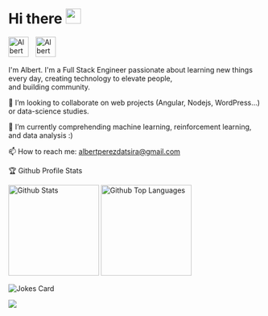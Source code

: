 <!--### Hi there 👋 -->

<h1 align="left">Hi there <img src="https://media.giphy.com/media/hvRJCLFzcasrR4ia7z/giphy.gif" width="30"></h1>
<p align="left">
<a href="https://www.linkedin.com/in/albert-pérez-datsira" target="_blank" style="margin-right: 10px !important;"><img src="https://cdn.jsdelivr.net/npm/simple-icons@3.0.1/icons/linkedin.svg" alt="Albert Pérez Datsira" height="40" width="40" /></a>
<a href="mailto:albertperezdatsira@gmail.com" target="_blank"><img src="https://cdn.jsdelivr.net/npm/simple-icons@3.0.1/icons/gmail.svg" alt="Albert Pérez Datsira" height="40" width="40" /></a>
</p>

<p>I'm Albert. I'm a Full Stack Engineer passionate about learning new things every day, creating technology to elevate people,<br/>and building community.</p>

👯 I’m looking to collaborate on web projects (Angular, Nodejs, WordPress...) or data-science studies.

🌱 I’m currently comprehending machine learning, reinforcement learning, and data analysis :) 

📫 How to reach me: albertperezdatsira@gmail.com

🏆 Github Profile Stats

<p align="left">
	<img height="180" src="https://github-readme-stats.vercel.app/api?username=albeertito7&count_private=true&include_all_commits=true&show_icons=true&theme=dark" alt="Github Stats"/>
	<img height="180" src="https://github-readme-stats.vercel.app/api/top-langs/?username=albeertito7&hide=php&layout=compact&langs_count=7&theme=dark" alt="Github Top Languages" />
</p>

![Jokes Card](https://readme-jokes.vercel.app/api?bgColor=%23000000&borderColor=%23000000&qColor=%23ffffff)

![](https://komarev.com/ghpvc/?username=albeertito7&label=Views)

<!--<h4>🏆 Github Profile Trophy</h4>
<p align="left"><img src="https://github-profile-trophy.vercel.app/?username=albeertito7&column=7&count_private=true&include_all_commits=true&theme=onedark" alt="Github Trophies"/></p>-->
<!--
**albeertito7/albeertito7** is a ✨ _special_ ✨ repository because its `README.md` (this file) appears on your GitHub profile.

Here are some ideas to get you started:

- 🔭 I’m currently working on ...
- 🌱 I’m currently learning ...
- 👯 I’m looking to collaborate on ...
- 🤔 I’m looking for help with ...
- 💬 Ask me about ...
- 📫 How to reach me: ...
- 😄 Pronouns: ...
- ⚡ Fun fact: ...
-->
